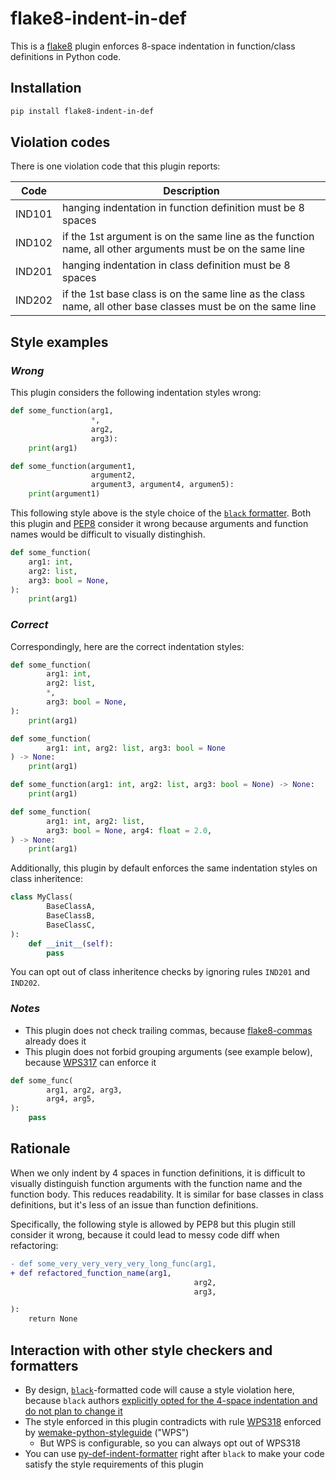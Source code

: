 # flake8-indent-in-def

This is a [flake8](https://flake8.pycqa.org/en/latest/) plugin enforces 8-space indentation in function/class definitions in Python code.

## Installation

```bash
pip install flake8-indent-in-def
```

## Violation codes

There is one violation code that this plugin reports:

| Code    | Description                                                       |
| ------- | ----------------------------------------------------------------- |
| IND101  | hanging indentation in function definition must be 8 spaces       |
| IND102  | if the 1st argument is on the same line as the function name, all other arguments must be on the same line |
| IND201  | hanging indentation in class definition must be 8 spaces          |
| IND202  | if the 1st base class is on the same line as the class name, all other base classes must be on the same line |


## Style examples

### _Wrong_

This plugin considers the following indentation styles wrong:

```python
def some_function(arg1,
                  *,
                  arg2,
                  arg3):
    print(arg1)
```

```python
def some_function(argument1,
                  argument2,
                  argument3, argument4, argumen5):
    print(argument1)
```

This following style above is the style choice of the [`black` formatter](https://github.com/psf/black). Both this plugin and [PEP8](https://peps.python.org/pep-0008/#indentation) consider it wrong because arguments and function names would be difficult to visually distinghish.

```python
def some_function(
    arg1: int,
    arg2: list,
    arg3: bool = None,
):
    print(arg1)
```

### _Correct_

Correspondingly, here are the correct indentation styles:

```python
def some_function(
        arg1: int,
        arg2: list,
        *,
        arg3: bool = None,
):
    print(arg1)
```

```python
def some_function(
        arg1: int, arg2: list, arg3: bool = None
) -> None:
    print(arg1)
```

```python
def some_function(arg1: int, arg2: list, arg3: bool = None) -> None:
    print(arg1)
```

```python
def some_function(
        arg1: int, arg2: list,
        arg3: bool = None, arg4: float = 2.0,
) -> None:
    print(arg1)
```

Additionally, this plugin by default enforces the same indentation styles on class inheritence:

```python
class MyClass(
        BaseClassA,
        BaseClassB,
        BaseClassC,
):
    def __init__(self):
        pass
```
You can opt out of class inheritence checks by ignoring rules `IND201` and `IND202`.

### _Notes_

* This plugin does not check trailing commas, because [flake8-commas](https://github.com/PyCQA/flake8-commas) already does it
* This plugin does not forbid grouping arguments (see example below), because [WPS317](https://wemake-python-styleguide.readthedocs.io/en/latest/pages/usage/violations/consistency.html#wemake_python_styleguide.violations.consistency.ParametersIndentationViolation) can enforce it
```python
def some_func(
        arg1, arg2, arg3,
        arg4, arg5,
):
    pass
```

## Rationale

When we only indent by 4 spaces in function definitions, it is difficult to visually distinguish function arguments with the function name and the function body. This reduces readability.  It is similar for base classes in class definitions, but it's less of an issue than function definitions.

Specifically, the following style is allowed by PEP8 but this plugin still consider it wrong, because it could lead to messy code diff when refactoring:

```diff
- def some_very_very_very_very_long_func(arg1,
+ def refactored_function_name(arg1,
                                         arg2,
                                         arg3,

):
    return None
```

## Interaction with other style checkers and formatters

* By design, [`black`](https://github.com/psf/black)-formatted code will cause a style violation here, because `black` authors [explicitly opted for the 4-space indentation and do not plan to change it](https://github.com/psf/black/issues/1178#issuecomment-614050678)
* The style enforced in this plugin contradicts with rule [WPS318](https://wemake-python-styleguide.readthedocs.io/en/latest/pages/usage/violations/consistency.html#wemake_python_styleguide.violations.consistency.ExtraIndentationViolation) enforced by [wemake-python-styleguide](https://github.com/wemake-services/wemake-python-styleguide) ("WPS")
    - But WPS is configurable, so you can always opt out of WPS318
* You can use [py-def-indent-formatter](https://github.com/cyyc1/py-def-indent-formatter) right after `black` to make your code satisfy the style requirements of this plugin

